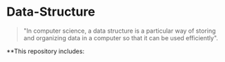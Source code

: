 Data-Structure
==============

> "In computer science, a data structure is a particular way of storing and organizing data in a computer so that it can be used efficiently".

**This repository includes:
